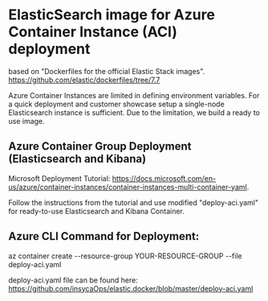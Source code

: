 # ElasticSearch image for Azure Container Instance (ACI) deployment 
based on "Dockerfiles for the official Elastic Stack images". https://github.com/elastic/dockerfiles/tree/7.7

Azure Container Instances are limited in defining environment variables. For a quick deployment and customer showcase setup a single-node Elasticsearch instance is sufficient. Due to the limitation, we build a ready to use image.

## Azure Container Group Deployment (Elasticsearch and Kibana)

Microsoft Deployment Tutorial: https://docs.microsoft.com/en-us/azure/container-instances/container-instances-multi-container-yaml.

Follow the instructions from the tutorial and use modified "deploy-aci.yaml" for ready-to-use Elasticsearch and Kibana Container.

## Azure CLI Command for Deployment:
az container create --resource-group YOUR-RESOURCE-GROUP --file deploy-aci.yaml

deploy-aci.yaml file can be found here: https://github.com/insycaOps/elastic.docker/blob/master/deploy-aci.yaml
